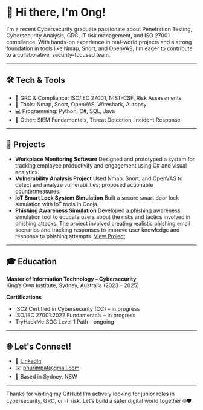 # 👋 Hi there, I'm Ong!

I'm a recent Cybersecurity graduate passionate about Penetration Testing, Cybersecurity Analysis, GRC, IT risk management, and ISO 27001 compliance. With hands-on experience in real-world projects and a strong foundation in tools like Nmap, Snort, and OpenVAS, I'm eager to contribute to a collaborative, security-focused team.

---

## 🛠️ Tech & Tools
- 🔐 GRC & Compliance: ISO/IEC 27001, NIST-CSF, Risk Assessments
- 🧪 Tools: Nmap, Snort, OpenVAS, Wireshark, Autopsy
- 💻 Programming: Python, C#, SQL, Java
- 🧠 Other: SIEM Fundamentals, Threat Detection, Incident Response

---

## 🚀 Projects

- **Workplace Monitoring Software**
Designed and prototyped a system for tracking employee productivity and engagement using C# and visual analytics.
- **Vulnerability Analysis Project**
Used Nmap, Snort, and OpenVAS to detect and analyze vulnerabilities; proposed actionable countermeasures.
- **IoT Smart Lock System Simulation**
Built a secure smart door lock simulation with IoT tools in Cooja.
- **Phishing Awareness Simulation**
Developed a phishing awareness simulation tool to educate users about the risks and tactics involved in phishing attacks. The project involved creating realistic phishing email scenarios and tracking responses to improve user knowledge and response to phishing attempts.
[View Project](https://github.com/Ffdffd01/phishingAwarenessSimulation)

---

## 🎓 Education
**Master of Information Technology – Cybersecurity**  
King’s Own Institute, Sydney, Australia (2023 – 2025)

**Certifications**  
- ISC2 Certified in Cybersecurity (CC) – in progress  
- ISO/IEC 27001:2022 Fundamentals – in progress  
- TryHackMe SOC Level 1 Path – ongoing

---

## 🌐 Let's Connect!
- 💼 [LinkedIn](https://www.linkedin.com/in/phurimpat-hirunboonyawat-58b948b9)
- ✉️ phurimpat@gmail.com  
- 📍 Based in Sydney, NSW

---

Thanks for visiting my GitHub! I'm actively looking for junior roles in cybersecurity, GRC, or IT risk. Let’s build a safer digital world together 🌐🛡️
